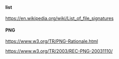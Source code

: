 #### list

https://en.wikipedia.org/wiki/List_of_file_signatures


#### PNG

https://www.w3.org/TR/PNG-Rationale.html

https://www.w3.org/TR/2003/REC-PNG-20031110/


